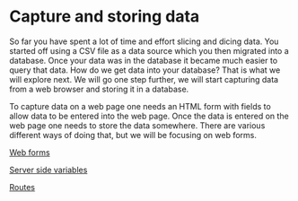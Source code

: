 # Capture and storing data

So far you have spent a lot of time and effort slicing and dicing data. You started off using a CSV file as a data source which you then migrated into a database. Once your data was in the database it became much easier to query that data. How do we get data into your database? That is what we will explore next. We will go one step further, we will start capturing data from a web browser and storing it in a database.

To capture data on a web page one needs an HTML form with fields to allow data to be entered into the web page. Once the data is entered on the web page one needs to store the data somewhere. There are various different ways of doing that, but we will be focusing on web forms.

[Web forms](web_forms.md)

[Server side variables](serverside_variables.md)

[Routes](routes.md)
